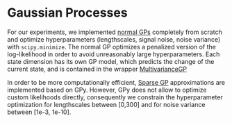# Gaussian Processes

For our experiments, we implemented [normal GPs](./GaussianProcess.py) completely from scratch and optimize hyperparameters (lengthscales, signal noise, noise variance) with `scipy.minimize`.
The normal GP optimizes a penalized version of the log-likelihood in order to avoid unreasonably large hyperparameters.
Each state dimension has its own GP model, which predicts the change of the current state, and is contained in the wrapper [MultivarianceGP](./MultivariateGP.py)

In order to be more computationally efficient, [Sparse GP](./SparseMultivariateGP.py) approximations are implemented based on GPy. 
However, GPy does not allow to optimize custom likelihoods directly,
consequently we constrain the hyperparameter optimization for lengthscales 
between \[0,300\] and for noise variance between \[1e-3, 1e-10\].  

